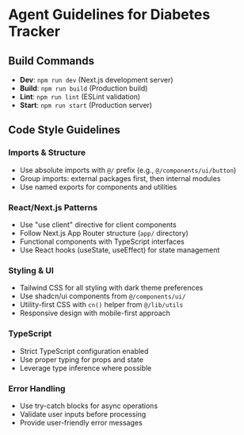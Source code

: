 # Agent Guidelines for Diabetes Tracker

## Build Commands
- **Dev**: `npm run dev` (Next.js development server)
- **Build**: `npm run build` (Production build)
- **Lint**: `npm run lint` (ESLint validation)
- **Start**: `npm run start` (Production server)

## Code Style Guidelines

### Imports & Structure
- Use absolute imports with `@/` prefix (e.g., `@/components/ui/button`)
- Group imports: external packages first, then internal modules
- Use named exports for components and utilities

### React/Next.js Patterns
- Use "use client" directive for client components
- Follow Next.js App Router structure (`app/` directory)
- Functional components with TypeScript interfaces
- Use React hooks (useState, useEffect) for state management

### Styling & UI
- Tailwind CSS for all styling with dark theme preferences
- Use shadcn/ui components from `@/components/ui/`
- Utility-first CSS with `cn()` helper from `@/lib/utils`
- Responsive design with mobile-first approach

### TypeScript
- Strict TypeScript configuration enabled
- Use proper typing for props and state
- Leverage type inference where possible

### Error Handling
- Use try-catch blocks for async operations
- Validate user inputs before processing
- Provide user-friendly error messages